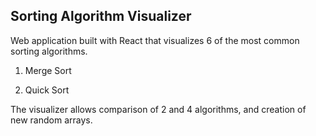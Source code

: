 ## Sorting Algorithm Visualizer

Web application built with React that visualizes 6 of the most common sorting algorithms.

 
1. Merge Sort
 
2. Quick Sort

The visualizer allows comparison of 2 and 4 algorithms, and creation of new random arrays. 


 


